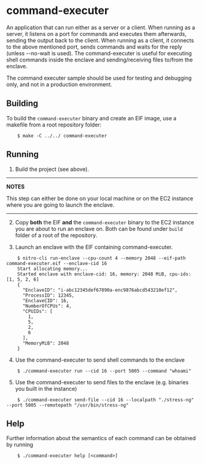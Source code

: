 # command-executer

An application that can run either as a server or a client. When running as a
server, it listens on a port for commands and executes them afterwards, sending
the output back to the client. When running as a client, it connects to the
above mentioned port, sends commands and waits for the reply (unless --no-wait
is used). The command-executer is useful for executing shell commands inside
the enclave and sending/receiving files to/from the enclave.

The command executer sample should be used for testing and debugging only,
and not in a production environment.

## Building

To build the `command-executer` binary and create an EIF image, use a makefile from a root repository folder:
```
	$ make -C ../../ command-executer
```

## Running

1. Build the project (see above).

---
**NOTES**

This step can either be done on your local machine or on the EC2 instance
where you are going to launch the enclave.

---

2. Copy __both__ the EIF __and__ the `command-executer` binary to the EC2
instance you are about to run an enclave on. Both can be found under `build` folder of a root of the repository.

3. Launch an enclave with the EIF containing command-executer.

```
	$ nitro-cli run-enclave --cpu-count 4 --memory 2048 --eif-path command-executer.eif --enclave-cid 16
	Start allocating memory...
	Started enclave with enclave-cid: 16, memory: 2048 MiB, cpu-ids: [1, 5, 2, 6]
	{
	  "EnclaveID": "i-abc12345def67890a-enc9876abcd543210ef12",
	  "ProcessID": 12345,
	  "EnclaveCID": 16,
	  "NumberOfCPUs": 4,
	  "CPUIDs": [
	    1,
	    5,
	    2,
	    6
	  ],
	  "MemoryMiB": 2048
	}
```

4. Use the command-executer to send shell commands to the enclave

```
	$ ./command-executer run --cid 16 --port 5005 --command "whoami"
```

5. Use the command-executer to send files to the enclave (e.g. binaries you built in the instance)

```
	$ ./command-executer send-file --cid 16 --localpath "./stress-ng" --port 5005 --remotepath "/usr/bin/stress-ng"
```

## Help
Further information about the semantics of each command can be obtained by running
```
	$ ./command-executer help [<command>]
```

